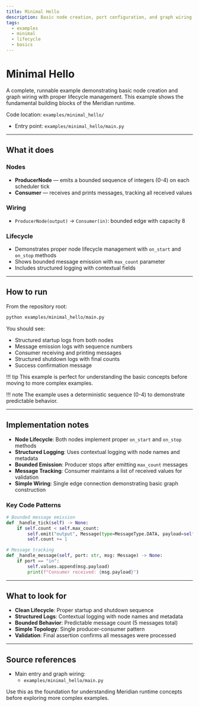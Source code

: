 ```yaml
---
title: Minimal Hello
description: Basic node creation, port configuration, and graph wiring with proper lifecycle management.
tags:
  - examples
  - minimal
  - lifecycle
  - basics
---
```


# Minimal Hello

A complete, runnable example demonstrating basic node creation and graph wiring with proper lifecycle management. This example shows the fundamental building blocks of the Meridian runtime.

Code location: `examples/minimal_hello/`

- Entry point: `examples/minimal_hello/main.py`

---

## What it does

### Nodes

- **ProducerNode** — emits a bounded sequence of integers (0-4) on each scheduler tick
- **Consumer** — receives and prints messages, tracking all received values

### Wiring

- `ProducerNode(output)` → `Consumer(in)`: bounded edge with capacity 8

### Lifecycle

- Demonstrates proper node lifecycle management with `on_start` and `on_stop` methods
- Shows bounded message emission with `max_count` parameter
- Includes structured logging with contextual fields

---

## How to run

From the repository root:

```bash
python examples/minimal_hello/main.py
```

You should see:

- Structured startup logs from both nodes
- Message emission logs with sequence numbers
- Consumer receiving and printing messages
- Structured shutdown logs with final counts
- Success confirmation message

!!! tip
    This example is perfect for understanding the basic concepts before moving to more complex examples.

!!! note
    The example uses a deterministic sequence (0-4) to demonstrate predictable behavior.

---

## Implementation notes

- **Node Lifecycle**: Both nodes implement proper `on_start` and `on_stop` methods
- **Structured Logging**: Uses contextual logging with node names and metadata
- **Bounded Emission**: Producer stops after emitting `max_count` messages
- **Message Tracking**: Consumer maintains a list of received values for validation
- **Simple Wiring**: Single edge connection demonstrating basic graph construction

### Key Code Patterns

```python
# Bounded message emission
def _handle_tick(self) -> None:
    if self.count < self.max_count:
        self.emit("output", Message(type=MessageType.DATA, payload=self.count))
        self.count += 1

# Message tracking
def _handle_message(self, port: str, msg: Message) -> None:
    if port == "in":
        self.values.append(msg.payload)
        print(f"Consumer received: {msg.payload}")
```

---

## What to look for

- **Clean Lifecycle**: Proper startup and shutdown sequence
- **Structured Logs**: Contextual logging with node names and metadata
- **Bounded Behavior**: Predictable message count (5 messages total)
- **Simple Topology**: Single producer-consumer pattern
- **Validation**: Final assertion confirms all messages were processed

---

## Source references

- Main entry and graph wiring:
    - `examples/minimal_hello/main.py`

Use this as the foundation for understanding Meridian runtime concepts before exploring more complex examples. 